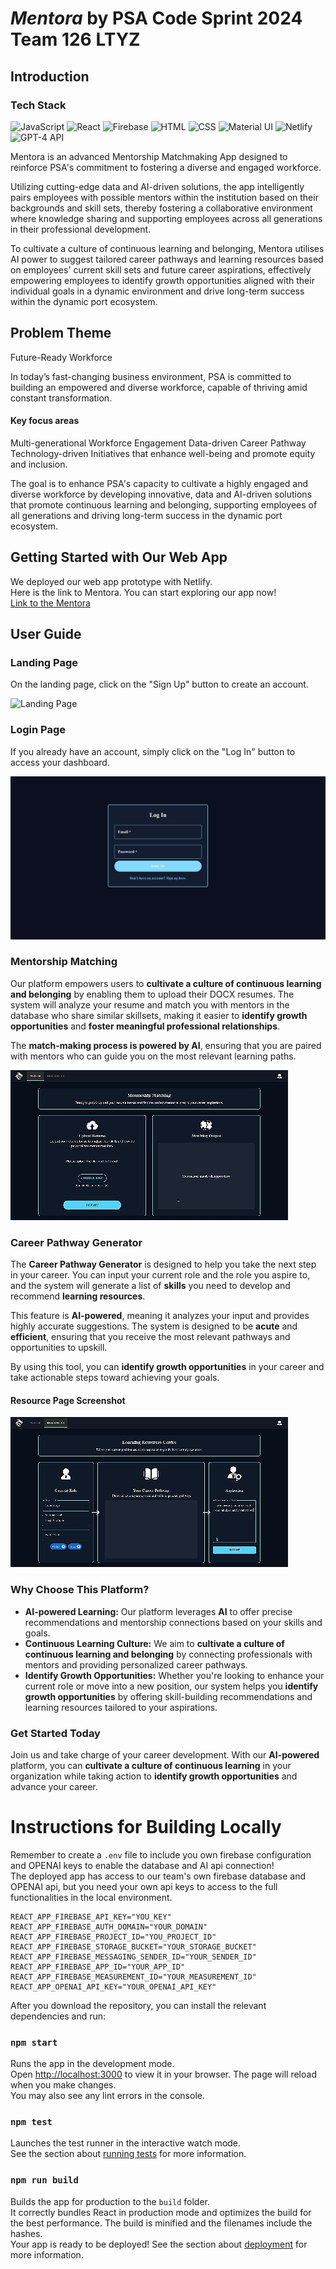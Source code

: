 # *Mentora* by PSA Code Sprint 2024 Team 126 LTYZ
## Introduction
### Tech Stack

![JavaScript](https://img.shields.io/badge/-JavaScript-F7DF1E?style=flat&logo=javascript&logoColor=black)
![React](https://img.shields.io/badge/-React-61DAFB?style=flat&logo=react&logoColor=black)
![Firebase](https://img.shields.io/badge/-Firebase-FFCA28?style=flat&logo=firebase&logoColor=black)
![HTML](https://img.shields.io/badge/-HTML5-E34F26?style=flat&logo=html5&logoColor=white)
![CSS](https://img.shields.io/badge/-CSS3-1572B6?style=flat&logo=css3&logoColor=white)
![Material UI](https://img.shields.io/badge/-MUI-007FFF?style=flat&logo=mui&logoColor=white)
![Netlify](https://img.shields.io/badge/-Netlify-00C7B7?style=flat&logo=netlify&logoColor=white)
![GPT-4 API](https://img.shields.io/badge/-GPT--4_API-412991?style=flat&logo=openai&logoColor=white)

Mentora is an advanced Mentorship Matchmaking App designed to reinforce PSA's commitment to fostering a diverse and engaged workforce. 

Utilizing cutting-edge data and AI-driven solutions, the app intelligently pairs employees with possible mentors within the institution based on their backgrounds and skill sets, thereby fostering a collaborative environment where knowledge sharing and supporting employees across all generations in their professional development.

To cultivate a culture of continuous learning and belonging, Mentora utilises AI power to suggest tailored career pathways and learning resources based on employees' current skill sets and future career aspirations, effectively empowering employees to identify growth opportunities aligned with their individual goals in a dynamic environment and drive long-term success within the dynamic port ecosystem.

## Problem Theme
Future-Ready Workforce

In today’s fast-changing business environment, PSA is committed to building an empowered and diverse workforce, capable of thriving amid constant transformation.

#### Key focus areas
Multi-generational Workforce Engagement
Data-driven Career Pathway
Technology-driven Initiatives that enhance well-being and promote equity and inclusion. 
 
The goal is to enhance PSA's capacity to cultivate a highly engaged and diverse workforce by developing innovative, data and AI-driven solutions that promote continuous learning and belonging, supporting employees of all generations and driving long-term success in the dynamic port ecosystem.

## Getting Started with Our Web App
We deployed our web app prototype with Netlify. \
Here is the link to Mentora. You can start exploring our app now!\
[Link to the Mentora](https://symphonious-cascaron-96b516.netlify.app/)
## User Guide

### Landing Page
On the landing page, click on the "Sign Up" button to create an account.

![Landing Page](https://github.com/xiaoge26/mentoraImages/blob/main/Screenshot%20(1322).png)

### Login Page
If you already have an account, simply click on the "Log In" button to access your dashboard.

![Login Page](https://github.com/xiaoge26/mentoraImages/blob/main/Screenshot%20(1318).png)

### Mentorship Matching
Our platform empowers users to **cultivate a culture of continuous learning and belonging** by enabling them to upload their DOCX resumes. The system will analyze your resume and match you with mentors in the database who share similar skillsets, making it easier to **identify growth opportunities** and **foster meaningful professional relationships**.

The **match-making process is powered by AI**, ensuring that you are paired with mentors who can guide you on the most relevant learning paths.

![MM Page](public/matching.gif)

### Career Pathway Generator

The **Career Pathway Generator** is designed to help you take the next step in your career. You can input your current role and the role you aspire to, and the system will generate a list of **skills** you need to develop and recommend **learning resources**.

This feature is **AI-powered**, meaning it analyzes your input and provides highly accurate suggestions. The system is designed to be **acute** and **efficient**, ensuring that you receive the most relevant pathways and opportunities to upskill.

By using this tool, you can **identify growth opportunities** in your career and take actionable steps toward achieving your goals.

#### Resource Page Screenshot

![Resource Page](public/resource.gif)

### Why Choose This Platform?
- **AI-powered Learning:** Our platform leverages **AI** to offer precise recommendations and mentorship connections based on your skills and goals.
- **Continuous Learning Culture:** We aim to **cultivate a culture of continuous learning and belonging** by connecting professionals with mentors and providing personalized career pathways.
- **Identify Growth Opportunities:** Whether you're looking to enhance your current role or move into a new position, our system helps you **identify growth opportunities** by offering skill-building recommendations and learning resources tailored to your aspirations.

### Get Started Today
Join us and take charge of your career development. With our **AI-powered** platform, you can **cultivate a culture of continuous learning** in your organization while taking action to **identify growth opportunities** and advance your career.


# Instructions for Building Locally
Remember to create a `.env` file to include you own firebase configuration and OPENAI keys to enable the database and AI api connection! \
The deployed app has access to our team's own firebase database and OPENAI api, but you need your own api keys to access to the full functionalities in the local environment.
```
REACT_APP_FIREBASE_API_KEY="YOU_KEY"
REACT_APP_FIREBASE_AUTH_DOMAIN="YOUR_DOMAIN"
REACT_APP_FIREBASE_PROJECT_ID="YOU_PROJECT_ID"
REACT_APP_FIREBASE_STORAGE_BUCKET="YOUR_STORAGE_BUCKET"
REACT_APP_FIREBASE_MESSAGING_SENDER_ID="YOUR_SENDER_ID"
REACT_APP_FIREBASE_APP_ID="YOUR_APP_ID"
REACT_APP_FIREBASE_MEASUREMENT_ID="YOUR_MEASUREMENT_ID"
REACT_APP_OPENAI_API_KEY="YOUR_OPENAI_API_KEY"
```
After you download the repository, you can install the relevant dependencies and run:
### `npm start`
Runs the app in the development mode.\
Open [http://localhost:3000](http://localhost:3000) to view it in your browser.
The page will reload when you make changes.\
You may also see any lint errors in the console.
### `npm test`
Launches the test runner in the interactive watch mode.\
See the section about [running tests](https://facebook.github.io/create-react-app/docs/running-tests) for more information.
### `npm run build`
Builds the app for production to the `build` folder.\
It correctly bundles React in production mode and optimizes the build for the best performance.
The build is minified and the filenames include the hashes.\
Your app is ready to be deployed!
See the section about [deployment](https://facebook.github.io/create-react-app/docs/deployment) for more information.

